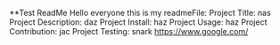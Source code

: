 **Test ReadMe
    Hello everyone this is my readmeFile:
    Project Title:
    nas
    Project Description:
    daz
    Project Install:
    haz
    Project Usage:
    haz
    Project Contribution:
    jac
    Project Testing:
    snark
    https://www.google.com/